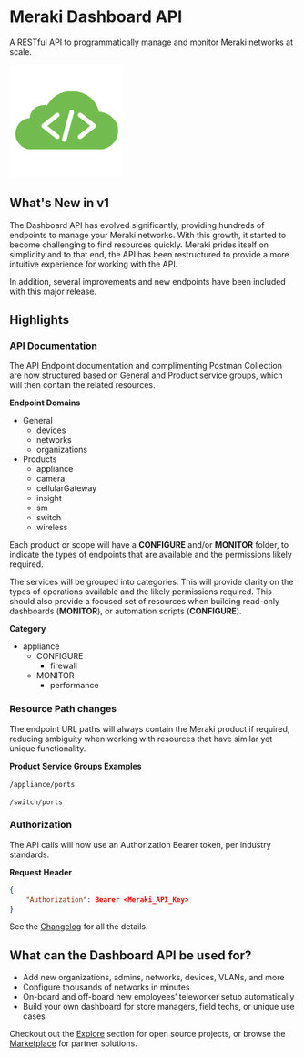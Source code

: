 # Meraki Dashboard API

A RESTful API to programmatically manage and monitor Meraki networks at scale.

<img src="../images/cloud-code.png" width="200px">

## What's New in v1 

The Dashboard API has evolved significantly, providing hundreds of endpoints to manage your Meraki networks. With this growth, it started to become challenging to find resources quickly. Meraki prides itself on simplicity and to that end, the API has been restructured to provide a more intuitive experience for working with the API. 

In addition, several improvements and new endpoints have been included with this major release.

## Highlights

### API Documentation

The API Endpoint documentation and complimenting Postman Collection are now structured based on General and Product service groups, which will then contain the related resources.


**Endpoint Domains**


- General
    - devices
    - networks
    - organizations
- Products
    - appliance
    - camera
    - cellularGateway
    - insight
    - sm
    - switch
    - wireless

Each product or scope will have a **CONFIGURE** and/or **MONITOR** folder, to indicate the types of endpoints that are available and the permissions likely required. 

The services will be grouped into categories. This will provide clarity on the types of operations available and the likely permissions required. This should also provide a focused set of resources when building read-only dashboards (**MONITOR**), or automation scripts (**CONFIGURE**).


**Category**

- appliance
    - CONFIGURE
        - firewall         
    - MONITOR
        - performance

### Resource Path changes

The endpoint URL paths will always contain the Meraki product if required, reducing ambiguity when working with resources that have similar yet unique functionality. 

**Product Service Groups Examples**

`/appliance/ports`

`/switch/ports`


### Authorization

The API calls will now use an Authorization Bearer token, per industry standards.

**Request Header**

```json
{
    "Authorization": Bearer <Meraki_API_Key>
}
```

See the [Changelog](https://developer.cisco.com/meraki/whats-new/#!v1-0-0-beta-0) for all the details.



## What can the Dashboard API be used for?

- Add new organizations, admins, networks, devices, VLANs, and more
- Configure thousands of networks in minutes
- On-board and off-board new employees’ teleworker setup automatically
- Build your own dashboard for store managers, field techs, or unique use cases

Checkout out the [Explore](https://developer.cisco.com/meraki/explore/) section for open source projects, or browse the [Marketplace](https://apps.meraki.io/) for partner solutions.